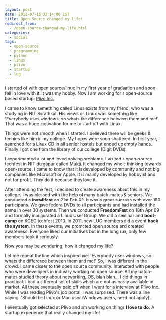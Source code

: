 ```yaml
---
layout: post
date: 2012-07-16 03:14:00 IST
title: Open Source changed my life!
redirect_from:
  - /open-source-changed-my-life.html
categories:
  - social
tags:
  - open-source
  - programming
  - python
  - linux
  - plivo
  - startup
  - lug
---
```


I started of with open source/linux in my first year of graduation and soon fell in love with it. It was my hobby. Now I am working for a open-source based startup: [Plivo Inc.](https://www.plivo.com/)

I came to know something called Linux exists from my friend, who was a studying in NIT Surathkal. His views on Linux was something like 'Everybody uses windows, so whats the difference between them and me!'. That was a huge motivation for me to start off with Linux.

Things were not smooth when I started. I believed there will be geeks & techies like him in my college. My hopes were soon shattered. In first year, I searched for a Linux CD in all senior hostels but ended up empty hands. Finally I got one from the library of our college (Digit DVDs).

I experimented a lot and loved solving problems. I visited a open-source techfest in NIT durgapur called [Mukti](http://mkti.in/). It changed my whole thinking towards open-source. I came to know that it is developed by community and not big companies like Microsoft or Apple. It is mainly developed by hobbyist and not for profit. They do it because they love it.

After attending the fest, I decided to create awareness about this in my college. I was blessed with the help of many batch-mates & seniors. We conducted a **installfest** on 21st Feb 09. It was a great success with over 150 participans. We gave fedora DVDs to all participants and had installed the same in over 30 systems. Then we conducted **FreedomFest** on 18th Apr 09 and formally inaugurated a Linux User Group. We did a seminar and **boot-camp** on KGEC techfest 2010. In 2011, new LUG members did a event **hack the system**. In these events, we promoted open source and created awareness. Everyone liked our initiatives but in the long run, only few members took it seriously.

Now you may be wondering, how it changed my life?

Let me repeat the line which inspired me: 'Everybody uses windows, so whats the difference between them and me!'
So, I was different in the crowd. I came closer to the open source community. Interacted with people who were developers in industry working on open source. All my batch-mates studied theory about networking, OS, blah blah... I did things in practical. I had a different set of skills which are not as easily available in market. All these eventually paid off when I went for a interview at Plivo Inc. While I was reading Plivo's job portal, I was surprised. There was a line saying: 'Should be Linux or Mac user (Windows users, need not apply)'.

I eventually got selected at Plivo and am working on things **I love to do**. A startup experience that really changed my life!
